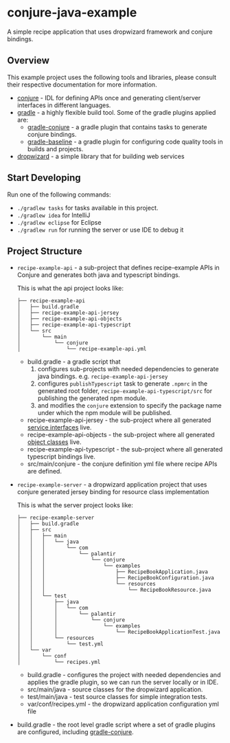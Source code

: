 conjure-java-example
===================
A simple recipe application that uses dropwizard framework and conjure bindings.

Overview
--------
This example project uses the following tools and libraries, please consult their respective documentation for more information.

* [conjure](https://github.com/palantir/conjure) - IDL for defining APIs once and generating client/server interfaces in different languages.
* [gradle](https://gradle.org/) - a highly flexible build tool. Some of the gradle plugins applied are:
     *  [gradle-conjure](https://github.com/palantir/gradle-conjure) - a gradle plugin that contains tasks to generate conjure bindings.
     *  [gradle-baseline](https://github.com/palantir/gradle-baseline) - a gradle plugin for configuring code quality tools in builds and projects.
* [dropwizard](https://www.dropwizard.io/1.3.5/docs/) - a simple library that for building web services

Start Developing
----------------
Run one of the following commands:

* `./gradlew tasks` for tasks available in this project.
* `./gradlew idea` for IntelliJ
* `./gradlew eclipse` for Eclipse
* `./gradlew run` for running the server or use IDE to debug it

Project Structure
-----------------

* `recipe-example-api` - a sub-project that defines recipe-example APIs in Conjure and generates both java and typescript bindings.

    This is what the api project looks like:
    ```
    ├── recipe-example-api
    │   ├── build.gradle
    │   ├── recipe-example-api-jersey
    │   ├── recipe-example-api-objects
    │   ├── recipe-example-api-typescript
    │   └── src
    │       └── main
    │           └── conjure
    │               └── recipe-example-api.yml
    ```
    * build.gradle - a gradle script that 
        1. configures sub-projects with needed dependencies to generate java bindings. e.g. `recipe-example-api-jersey`
        2. configures `publishTypescript` task to generate `.npmrc` in the generated root folder, `recipe-example-api-typescript/src` for publishing the generated npm module.
        3. and modifies the `conjure` extension to specify the package name under which the npm module will be published.
    * recipe-example-api-jersey - the sub-project where all generated [service interfaces](https://github.com/palantir/conjure-java-example/blob/0.1.1/example-api/src/main/conjure/example-api.yml#L39) live.
    * recipe-example-api-objects - the sub-project where all generated [object classes](https://github.com/palantir/conjure-java-example/blob/0.1.1/example-api/src/main/conjure/example-api.yml#L4) live.
    * recipe-example-api-typescript - the sub-project where all generated typescript bindings live.
    * src/main/conjure - the conjure definition yml file where recipe APIs are defined.

* `recipe-example-server` - a dropwizard application project that uses conjure generated jersey binding for resource class implementation

    This is what the server project looks like:
    ```
    ├── recipe-example-server
    │   ├── build.gradle
    │   ├── src
    │   │   ├── main
    │   │   │   └── java
    │   │   │       └── com
    │   │   │           └── palantir
    │   │   │               └── conjure
    │   │   │                   └── examples
    │   │   │                       ├── RecipeBookApplication.java
    │   │   │                       ├── RecipeBookConfiguration.java
    │   │   │                       └── resources
    │   │   │                           └── RecipeBookResource.java
    │   │   └── test
    │   │       ├── java
    │   │       │   └── com
    │   │       │       └── palantir
    │   │       │           └── conjure
    │   │       │               └── examples
    │   │       │                   └── RecipeBookApplicationTest.java
    │   │       └── resources
    │   │           └── test.yml
    │   └── var
    │       └── conf
    │           └── recipes.yml
    ```
    * build.gradle - configures the project with needed dependencies and applies the gradle plugin, so we can run the server locally or in IDE.
    * src/main/java - source classes for the dropwizard application.
    * test/main/java - test source classes for simple integration tests. 
    * var/conf/recipes.yml - the dropwizard application configuration yml file

* build.gradle - the root level gradle script where a set of gradle plugins are configured, including [gradle-conjure](https://github.com/palantir/gradle-conjure).
